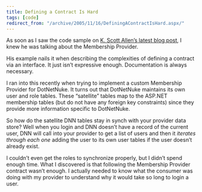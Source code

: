 ```yaml
---
title: Defining a Contract Is Hard
tags: [code]
redirect_from: "/archive/2005/11/16/DefiningAContractIsHard.aspx/"
---
```


As soon as I saw the code sample on [K. Scott Allen’s latest blog
post](http://odetocode.com/Blogs/scott/archive/2005/11/17/2479.aspx), I
knew he was talking about the Membership Provider.

His example nails it when describing the complexities of defining a
contract via an interface. It just isn’t expressive enough.
Documentation is always necessary.

I ran into this recently when trying to implement a custom Membership
Provider for DotNetNuke. It turns out that DotNetNuke maintains its own
user and role tables. These “satellite” tables map to the ASP.NET
membership tables (but do not have any foreign key constraints) since
they provide more information specific to DotNetNuke.

So how do the satellite DNN tables stay in synch with your provider data
store? Well when you login and DNN doesn’t have a record of the current
user, DNN will call into your provider to get a list of users and then
it *iterates through each one* adding the user to its own user tables if
the user doesn’t already exist.

I couldn’t even get the roles to synchronize properly, but I didn’t
spend enough time. What I discovered is that following the Membership
Provider contract wasn’t enough. I actually needed to know what the
consumer was doing with my provider to understand why it would take so
long to login a user.

